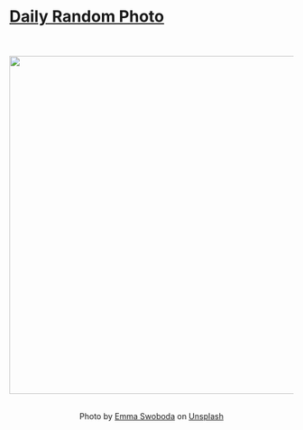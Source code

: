 # [Daily Random Photo](https://www.dailyrandomphoto.com/)

<div align="center">
  <br>
  <br>
  <a href="https://www.dailyrandomphoto.com/p/2025/2025-08-31/"><img src="https://images.unsplash.com/photo-1755398103904-1c1f4466b535?crop=entropy&cs=tinysrgb&fit=max&fm=jpg&ixid=M3w3NzUwOHwwfDF8cmFuZG9tfHx8fHx8fHx8MTc1NjYwMTMzNHw&ixlib=rb-4.1.0&q=80&w=1080" width="600px"></a>
  <br>
  <br>
  <p class="has-text-grey">Photo by <a href="https://unsplash.com/@emmakphoto?utm_source=Daily%20Random%20Photo&amp;utm_medium=referral" target="_blank" rel="noopener noreferrer">Emma Swoboda</a> on <a href="https://unsplash.com/photos/a-bird-perched-on-top-of-a-pine-tree-INrsmwGcfyw?utm_source=Daily%20Random%20Photo&amp;utm_medium=referral" target="_blank" rel="noopener noreferrer">Unsplash</a></p>
</div>

